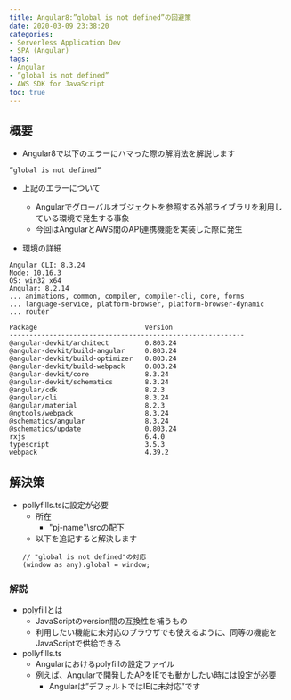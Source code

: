 ```yaml
---
title: Angular8:”global is not defined”の回避策
date: 2020-03-09 23:38:20
categories:
- Serverless Application Dev
- SPA (Angular)
tags: 
- Angular
- ”global is not defined”
- AWS SDK for JavaScript
toc: true
---
```


<!--toc-->

## 概要
- Angular8で以下のエラーにハマった際の解消法を解説します
```
”global is not defined”
```

- 上記のエラーについて
    - Angularでグローバルオブジェクトを参照する外部ライブラリを利用している環境で発生する事象
    - 今回はAngularとAWS間のAPI連携機能を実装した際に発生

- 環境の詳細
```
Angular CLI: 8.3.24
Node: 10.16.3
OS: win32 x64
Angular: 8.2.14
... animations, common, compiler, compiler-cli, core, forms
... language-service, platform-browser, platform-browser-dynamic
... router

Package                           Version
-----------------------------------------------------------
@angular-devkit/architect         0.803.24
@angular-devkit/build-angular     0.803.24
@angular-devkit/build-optimizer   0.803.24
@angular-devkit/build-webpack     0.803.24
@angular-devkit/core              8.3.24
@angular-devkit/schematics        8.3.24
@angular/cdk                      8.2.3
@angular/cli                      8.3.24
@angular/material                 8.2.3
@ngtools/webpack                  8.3.24
@schematics/angular               8.3.24
@schematics/update                0.803.24
rxjs                              6.4.0
typescript                        3.5.3
webpack                           4.39.2
```

## 解決策
- pollyfills.tsに設定が必要
    - 所在
        - "pj-name"\srcの配下
    - 以下を追記すると解決します
    ```
    // "global is not defined"の対応
    (window as any).global = window;
    ``` 

### 解説
- polyfillとは
    - JavaScriptのversion間の互換性を補うもの
    - 利用したい機能に未対応のブラウザでも使えるように、同等の機能をJavaScriptで供給できる
- pollyfills.ts
    - Angularにおけるpolyfillの設定ファイル
    - 例えば、Angularで開発したAPをIEでも動かしたい時には設定が必要
        - Angularは”デフォルトではIEに未対応”です